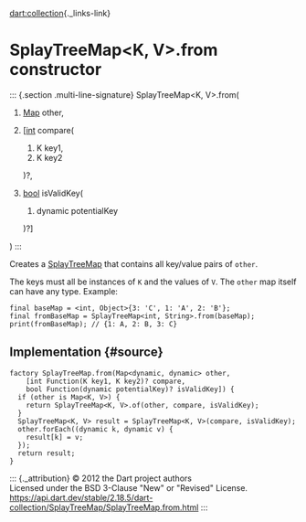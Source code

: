 [dart:collection](../../dart-collection/dart-collection-library){._links-link}

SplayTreeMap\<K, V\>.from constructor
=====================================

::: {.section .multi-line-signature}
SplayTreeMap\<K, V\>.from(

1.  [Map](../../dart-core/map-class) other,
2.  \[[int](../../dart-core/int-class) compare(
    1.  K key1,
    2.  K key2

    )?,
3.  [bool](../../dart-core/bool-class) isValidKey(
    1.  dynamic potentialKey

    )?\]

)
:::

Creates a [SplayTreeMap](../splaytreemap-class) that contains all
key/value pairs of `other`.

The keys must all be instances of `K` and the values of `V`. The `other`
map itself can have any type. Example:

``` {.language-dart data-language="dart"}
final baseMap = <int, Object>{3: 'C', 1: 'A', 2: 'B'};
final fromBaseMap = SplayTreeMap<int, String>.from(baseMap);
print(fromBaseMap); // {1: A, 2: B, 3: C}
```

Implementation {#source}
--------------

``` {.language-dart data-language="dart"}
factory SplayTreeMap.from(Map<dynamic, dynamic> other,
    [int Function(K key1, K key2)? compare,
    bool Function(dynamic potentialKey)? isValidKey]) {
  if (other is Map<K, V>) {
    return SplayTreeMap<K, V>.of(other, compare, isValidKey);
  }
  SplayTreeMap<K, V> result = SplayTreeMap<K, V>(compare, isValidKey);
  other.forEach((dynamic k, dynamic v) {
    result[k] = v;
  });
  return result;
}
```

::: {._attribution}
© 2012 the Dart project authors\
Licensed under the BSD 3-Clause \"New\" or \"Revised\" License.\
<https://api.dart.dev/stable/2.18.5/dart-collection/SplayTreeMap/SplayTreeMap.from.html>
:::
